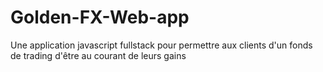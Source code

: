 # Golden-FX-Web-app
Une application javascript fullstack pour permettre aux clients d'un fonds de trading d'être au courant de leurs gains
